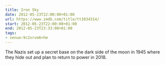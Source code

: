 ```yaml
---
title: Iron Sky
date: 2012-05-23T22:00:00+01:00
url: https://www.imdb.com/title/tt1034314/
start: 2012-05-23T22:00:00+01:00
end: 2012-05-23T23:33:00+01:00
tags:
- venue:9c2xrvm6+hm
---
```

The Nazis set up a secret base on the dark side of the moon in 1945 where they hide out and plan to return to power in 2018.
